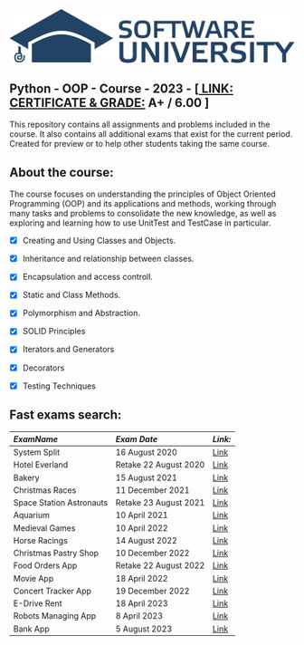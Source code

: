 ![SoftUni-Logo](https://raw.githubusercontent.com/Devihem/SoftUni_Solutions_Python_OOP/master/Softuni_logo_trasparent-1536x291.png)

## Python - OOP - Course - 2023      - [[ LINK: CERTIFICATE & GRADE:](https://softuni.bg/certificates/details/180829/596f8baf)  A+ / 6.00 ]

This repository contains all assignments and problems included in the course. It also contains all additional exams that exist for the current period. Created for preview or to help other students taking the same course.

## About the course:

The course focuses on understanding the principles of Object Oriented Programming (OOP) and its applications and methods, working through many tasks and problems to  consolidate the new knowledge, as well as exploring and learning how to use UnitTest and TestCase in particular.

- [x] Creating and Using Classes and Objects.
- [x] Inheritance and relationship between classes.
- [x] Encapsulation and access controll.
- [x] Static and Class Methods.
- [x] Polymorphism and Abstraction.
- [x] SOLID Principles
- [x] Iterators and Generators
- [x] Decorators
- [x] Testing Techniques





## Fast exams search:

| *ExamName*            | *Exam Date*           | *Link:*                                                                                   |
|:-----------------------|:---------------------|:---------------------------------------------------------------------------------------|
| System Split           | 16 August 2020     | [Link](https://github.com/Devihem/SoftUni_Solutions_Python_OOP/tree/master/all_exams/exam_16_august_2020)    |
| Hotel Everland         | Retake 22 August 2020| [Link](https://github.com/Devihem/SoftUni_Solutions_Python_OOP/tree/master/all_exams/exam_retake_22_august_2020) |
| Bakery                 | 15 August 2021     | [Link](https://github.com/Devihem/SoftUni_Solutions_Python_OOP/tree/master/all_exams/exam_15_august_2021)    |
| Christmas Races        | 11 December 2021   | [Link](https://github.com/Devihem/SoftUni_Solutions_Python_OOP/tree/master/all_exams/exam_11_december_2021)  |
| Space Station Astronauts| Retake 23 August 2021|[Link](https://github.com/Devihem/SoftUni_Solutions_Python_OOP/tree/master/all_exams/exam_retake_23_august_2021) |
| Aquarium               | 10 April 2021      | [Link](https://github.com/Devihem/SoftUni_Solutions_Python_OOP/tree/master/all_exams/exam_10_april_2021)     |
| Medieval Games         | 10 April 2022      | [Link](https://github.com/Devihem/SoftUni_Solutions_Python_OOP/tree/master/all_exams/exam_10_april_2022)     |
| Horse Racings          | 14 August 2022     | [Link](https://github.com/Devihem/SoftUni_Solutions_Python_OOP/tree/master/all_exams/exam_14_august_2022)    |
| Christmas Pastry Shop  | 10 December 2022   | [Link](https://github.com/Devihem/SoftUni_Solutions_Python_OOP/tree/master/all_exams/exam_10_december_2022)  |
| Food Orders App        | Retake 22 August 2022| [Link](https://github.com/Devihem/SoftUni_Solutions_Python_OOP/tree/master/all_exams/exam_retake_22_august_2022) |
| Movie App              | 18 April 2022      | [Link](https://github.com/Devihem/SoftUni_Solutions_Python_OOP/tree/master/all_exams/exam_18_april_2022)     |
| Concert Tracker App    | 19 December 2022   | [Link](https://github.com/Devihem/SoftUni_Solutions_Python_OOP/tree/master/all_exams/exam_19_december_2022)  |
| E-Drive Rent           | 18 April 2023      | [Link](https://github.com/Devihem/SoftUni_Solutions_Python_OOP/tree/master/all_exams/exam_18_april_2023)     |
| Robots Managing App    | 8 April 2023       | [Link](https://github.com/Devihem/SoftUni_Solutions_Python_OOP/tree/master/all_exams/exam_8_april_2023)      |
| Bank App               | 5 August 2023      | [Link](https://github.com/Devihem/SoftUni_Solutions_Python_OOP/tree/master/all_exams/exam_5_august_2023)     |


